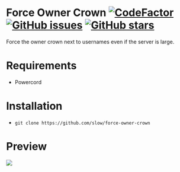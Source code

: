 # Force Owner Crown [![CodeFactor](https://www.codefactor.io/repository/github/slow/force-owner-crown/badge)](https://www.codefactor.io/repository/github/slow/force-owner-crown) [![GitHub issues](https://img.shields.io/github/issues/slow/force-owner-crown?style=flat)](https://github.com/slow/force-owner-crown/issues) [![GitHub stars](https://img.shields.io/github/stars/slow/force-owner-crown?style=flat)](https://github.com/slow/force-owner-crown/stargazers)

Force the owner crown next to usernames even if the server is large.

# Requirements

-  Powercord

# Installation

-  `git clone https://github.com/slow/force-owner-crown`

# Preview

<img src="https://media.wtf/46811747"/>
